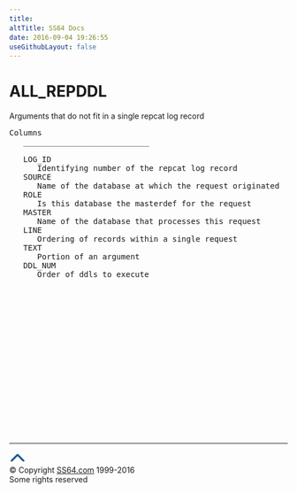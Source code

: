 ```yaml
---
title:
altTitle: SS64 Docs
date: 2016-09-04 19:26:55
useGithubLayout: false
---
```

<!-- #BeginLibraryItem "/Library/head_orad.lbi" --><!-- #EndLibraryItem --><h1>ALL_REPDDL </h1><p> Arguments that do not fit in a single repcat log record </p> 
 
<pre>Columns
   ___________________________
 
   LOG_ID
      Identifying number of the repcat log record
   SOURCE
      Name of the database at which the request originated
   ROLE
      Is this database the masterdef for the request
   MASTER
      Name of the database that processes this request
   LINE
      Ordering of records within a single request
   TEXT
      Portion of an argument
   DDL_NUM
      Order of ddls to execute

</pre><!-- #BeginLibraryItem "/Library/foot_orad.lbi" --><p>
<!-- oracle-footer -->
<ins class="adsbygoogle" style="display:inline-block;width:300px;height:250px" data-ad-client="ca-pub-6140977852749469" data-ad-slot="4275490898"></ins>
<script>
(adsbygoogle = window.adsbygoogle || []).push({});
</script></p>
<hr>
<div id="bl" class="footer"><a href="ALL_REPDDL.html#"><img src="../images/top.png" width="30" height="22" alt="Back to the Top"></a></div>
<div id="br" class="footer, tagline">© Copyright <a href="http://ss64.com/">SS64.com</a> 1999-2016<br>
Some rights reserved</div>
<!-- #EndLibraryItem -->

